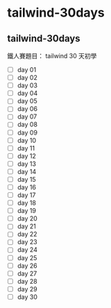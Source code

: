 # tailwind-30days
## tailwind-30days

鐵人賽題目： tailwind 30 天初學

-[ ] day 01
-[ ] day 02
-[ ] day 03
-[ ] day 04
-[ ] day 05
-[ ] day 06
-[ ] day 07
-[ ] day 08
-[ ] day 09
-[ ] day 10
-[ ] day 11
-[ ] day 12
-[ ] day 13
-[ ] day 14
-[ ] day 15
-[ ] day 16
-[ ] day 17
-[ ] day 18
-[ ] day 19
-[ ] day 20
-[ ] day 21
-[ ] day 22
-[ ] day 23
-[ ] day 24
-[ ] day 25
-[ ] day 26
-[ ] day 27
-[ ] day 28
-[ ] day 29
-[ ] day 30